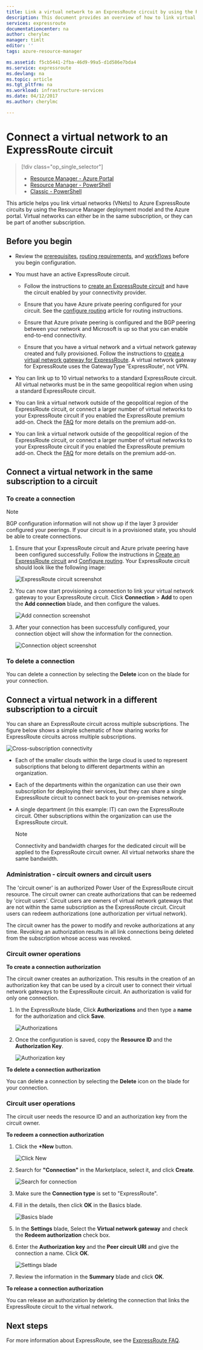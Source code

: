 ```yaml
---
title: Link a virtual network to an ExpressRoute circuit by using the Resource Manager deployment model and the Azure portal | Azure
description: This document provides an overview of how to link virtual networks (VNets) to ExpressRoute circuits.
services: expressroute
documentationcenter: na
author: cherylmc
manager: timlt
editor: ''
tags: azure-resource-manager

ms.assetid: f5cb5441-2fba-46d9-99a5-d1d586e7bda4
ms.service: expressroute
ms.devlang: na
ms.topic: article
ms.tgt_pltfrm: na
ms.workload: infrastructure-services
ms.date: 04/12/2017
ms.author: cherylmc

---
```


# Connect a virtual network to an ExpressRoute circuit

> [!div class="op_single_selector"]
>- [Resource Manager - Azure Portal](./expressroute-howto-linkvnet-portal-resource-manager.md)
>- [Resource Manager - PowerShell](./expressroute-howto-linkvnet-arm.md)
>- [Classic - PowerShell](./expressroute-howto-linkvnet-classic.md)

This article helps you link virtual networks (VNets) to Azure ExpressRoute circuits by using the Resource Manager deployment model and the Azure portal. Virtual networks can either be in the same subscription, or they can be part of another subscription.

## Before you begin

- Review the [prerequisites](./expressroute-prerequisites.md), [routing requirements](./expressroute-routing.md), and [workflows](./expressroute-workflows.md) before you begin configuration.
- You must have an active ExpressRoute circuit. 
    - Follow the instructions to [create an ExpressRoute circuit](./expressroute-howto-circuit-portal-resource-manager.md) and have the circuit enabled by your connectivity provider.

    - Ensure that you have Azure private peering configured for your circuit. See the [configure routing](./expressroute-howto-routing-portal-resource-manager.md) article for routing instructions. 

    - Ensure that Azure private peering is configured and the BGP peering between your network and Microsoft is up so that you can enable end-to-end connectivity.
    - Ensure that you have a virtual network and a virtual network gateway created and fully provisioned. Follow the instructions to [create a virtual network gateway for ExpressRoute](./expressroute-howto-add-gateway-resource-manager.md). A virtual network gateway for ExpressRoute uses the GatewayType 'ExpressRoute', not VPN.

- You can link up to 10 virtual networks to a standard ExpressRoute circuit. All virtual networks must be in the same geopolitical region when using a standard ExpressRoute circuit. 
- You can link a virtual network outside of the geopolitical region of the ExpressRoute circuit, or connect a larger number of virtual networks to your ExpressRoute circuit if you enabled the ExpressRoute premium add-on. Check the [FAQ](./expressroute-faqs.md) for more details on the premium add-on.
- You can link a virtual network outside of the geopolitical region of the ExpressRoute circuit, or connect a larger number of virtual networks to your ExpressRoute circuit if you enabled the ExpressRoute premium add-on. Check the [FAQ](./expressroute-faqs.md) for more details on the premium add-on.

## Connect a virtual network in the same subscription to a circuit

### To create a connection

> [!NOTE]
> BGP configuration information will not show up if the layer 3 provider configured your peerings. If your circuit is in a provisioned state, you should be able to create connections.
>

1. Ensure that your ExpressRoute circuit and Azure private peering have been configured successfully. Follow the instructions in [Create an ExpressRoute circuit](expressroute-howto-circuit-arm.md) and [Configure routing](expressroute-howto-routing-arm.md). Your ExpressRoute circuit should look like the following image:

    ![ExpressRoute circuit screenshot](./media/expressroute-howto-linkvnet-portal-resource-manager/routing1.png)

2. You can now start provisioning a connection to link your virtual network gateway to your ExpressRoute circuit. Click **Connection** > **Add** to open the **Add connection** blade, and then configure the values.

    ![Add connection screenshot](./media/expressroute-howto-linkvnet-portal-resource-manager/samesub1.png)  

3. After your connection has been successfully configured, your connection object will show the information for the connection.

     ![Connection object screenshot](./media/expressroute-howto-linkvnet-portal-resource-manager/samesub2.png)

### To delete a connection
You can delete a connection by selecting the **Delete** icon on the blade for your connection.

## Connect a virtual network in a different subscription to a circuit
You can share an ExpressRoute circuit across multiple subscriptions. The figure below shows a simple schematic of how sharing works for ExpressRoute circuits across multiple subscriptions.

![Cross-subscription connectivity](./media/expressroute-howto-linkvnet-portal-resource-manager/cross-subscription.png)

- Each of the smaller clouds within the large cloud is used to represent subscriptions that belong to different departments within an organization.
- Each of the departments within the organization can use their own subscription for deploying their services, but they can share a single ExpressRoute circuit to connect back to your on-premises network.
- A single department (in this example: IT) can own the ExpressRoute circuit. Other subscriptions within the organization can use the ExpressRoute circuit.

    > [!NOTE]
    > Connectivity and bandwidth charges for the dedicated circuit will be applied to the ExpressRoute circuit owner. All virtual networks share the same bandwidth.
    > 
    >

### Administration - circuit owners and circuit users

The 'circuit owner' is an authorized Power User of the ExpressRoute circuit resource. The circuit owner can create authorizations that can be redeemed by 'circuit users'. Circuit users are owners of virtual network gateways that are not within the same subscription as the ExpressRoute circuit. Circuit users can redeem authorizations (one authorization per virtual network).

The circuit owner has the power to modify and revoke authorizations at any time. Revoking an authorization results in all link connections being deleted from the subscription whose access was revoked.

### Circuit owner operations

**To create a connection authorization**

The circuit owner creates an authorization. This results in the creation of an authorization key that can be used by a circuit user to connect their virtual network gateways to the ExpressRoute circuit. An authorization is valid for only one connection.

1. In the ExpressRoute blade, Click **Authorizations** and then type a **name** for the authorization and click **Save**.

    ![Authorizations](./media/expressroute-howto-linkvnet-portal-resource-manager/authorization.png)

2. Once the configuration is saved, copy the **Resource ID** and the **Authorization Key**.

    ![Authorization key](./media/expressroute-howto-linkvnet-portal-resource-manager/authkey.png)

**To delete a connection authorization**

You can delete a connection by selecting the **Delete** icon on the blade for your connection.

### Circuit user operations

The circuit user needs the resource ID and an authorization key from the circuit owner. 

**To redeem a connection authorization**

1. Click the **+New** button.

    ![Click New](./media/expressroute-howto-linkvnet-portal-resource-manager/Connection1.png)

2. Search for **"Connection"** in the Marketplace, select it, and click **Create**.

    ![Search for connection](./media/expressroute-howto-linkvnet-portal-resource-manager/Connection2.png)

3. Make sure the **Connection type** is set to "ExpressRoute".


4. Fill in the details, then click **OK** in the Basics blade.

    ![Basics blade](./media/expressroute-howto-linkvnet-portal-resource-manager/Connection3.png)

5. In the **Settings** blade, Select the **Virtual network gateway** and check the **Redeem authorization** check box.

6. Enter the **Authorization key** and the **Peer circuit URI** and give the connection a name. Click **OK**.

    ![Settings blade](./media/expressroute-howto-linkvnet-portal-resource-manager/Connection4.png)

7. Review the information in the **Summary** blade and click **OK**.


**To release a connection authorization**

You can release an authorization by deleting the connection that links the ExpressRoute circuit to the virtual network.

## Next steps

For more information about ExpressRoute, see the [ExpressRoute FAQ](./expressroute-faqs.md).